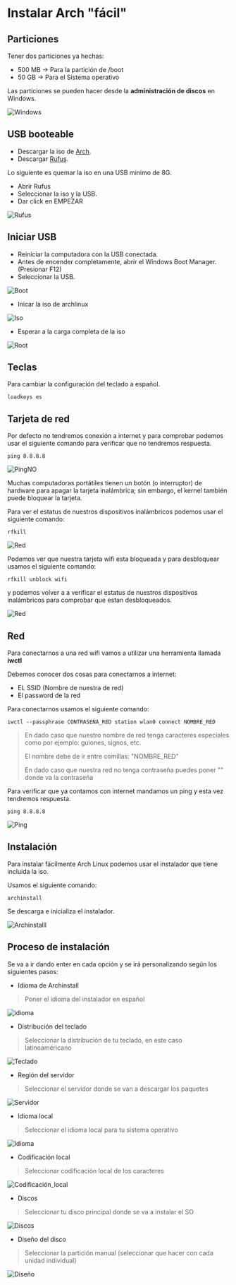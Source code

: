 # Instalar Arch "fácil"

## Particiones

Tener dos particiones ya hechas:

- 500 MB -> Para la partición de /boot
- 50 GB -> Para el Sistema operativo

Las particiones se pueden hacer desde la **administración de discos** en Windows.

![Windows](Win.jpg)

## USB booteable

- Descargar la iso de [Arch](https://archlinux.org/download/).
- Descargar [Rufus](https://rufus.ie/es/).

Lo siguiente es quemar la iso en una USB minimo de 8G.

- Abrir Rufus
- Seleccionar la iso y la USB.
- Dar click en EMPEZAR

![Rufus](Rufus.jpg)

## Iniciar USB 

- Reiniciar la computadora con la USB conectada.
- Antes de encender completamente, abrir el Windows Boot Manager. (Presionar F12)
- Seleccionar la USB.

![Boot](Boot.png)

- Inicar la iso de archlinux

![Iso](Iso.jpg)

- Esperar a la carga completa de la iso

![Root](Root.png)
## Teclas

Para cambiar la configuración del teclado a español.

```
loadkeys es
```
## Tarjeta de red

Por defecto no tendremos conexión a internet y para comprobar podemos usar el siguiente comando para verificar que no tendremos respuesta.

```
ping 8.8.8.8
```

![PingNO](PingNo.png)

Muchas computadoras portátiles tienen un botón (o interruptor) de hardware para apagar la tarjeta inalámbrica; sin embargo, el kernel también puede bloquear la tarjeta. 

Para ver el estatus de nuestros dispositivos inalámbricos podemos usar el siguiente comando:

```
rfkill
```
 ![Red](RedBlo.png)

Podemos ver que nuestra tarjeta wifi esta bloqueada y para desbloquear usamos el siguiente comando:

```
rfkill unblock wifi
```

y podemos volver a a verificar el estatus de nuestros dispositivos inalámbricos para comprobar que estan desbloqueados.

![Red](RedU.png)

## Red

Para conectarnos a una red wifi vamos a utilizar una herramienta llamada **iwctl**

Debemos conocer dos cosas para conectarnos a internet:

- EL SSID (Nombre de nuestra de red)
- El password de la red

Para conectarnos usamos el siguiente comando:

```
iwctl --passphrase CONTRASEÑA_RED station wlan0 connect NOMBRE_RED
```

> En dado caso que nuestro nombre de red tenga caracteres especiales como por ejemplo: guiones, signos, etc.
>
> El nombre debe de ir entre comillas: "NOMBRE_RED"
>
> En dado caso que nuestra red no tenga contraseña puedes poner "" donde va la contraseña

Para verificar que ya contamos con internet mandamos un ping y esta vez tendremos respuesta.

```
ping 8.8.8.8
```
![Ping](Ping.png)

## Instalación 

Para instalar fácilmente Arch Linux podemos usar el instalador que tiene incluida la iso.

Usamos el siguiente comando:

```
archinstall
```

Se descarga e inicializa el instalador.

![Archinstalll](Arch_img/Archinstall.png)

## Proceso de instalación

Se va a ir dando enter en cada opción y se irá personalizando según los siguientes pasos:

- Idioma de Archinstall

> Poner el idioma del instalador en español

![idioma](Arch_img/Lenguage.png)

- Distribución del teclado

> Seleccionar la distribución de tu teclado, en este caso latinoaméricano

![Teclado](Arch_img/Teclado.png)

- Región del servidor

> Seleccionar el servidor donde se van a descargar los paquetes

![Servidor](Arch_img/Paquetes.png)

- Idioma local

> Seleccionar el idioma local para tu sistema operativo

![Idioma](Arch_img/Idioma.png)

- Codificación local

> Seleccionar codificación local de los caracteres

![Codificación_local](Arch_img/Codificacion.png)

- Discos

> Seleccionar tu disco principal donde se va a instalar el SO

![Discos](Arch_img/Disco.png)

- Diseño del disco

> Seleccionar la partición manual (seleccionar que hacer con cada unidad individual)

![Diseño](Arch_img/Unidad.png)

